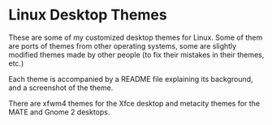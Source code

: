 # Linux Desktop Themes

These are some of my customized desktop themes for Linux. Some of them are ports
of themes from other operating systems, some are slightly modified themes made
by other people (to fix their mistakes in their themes, etc.)

Each theme is accompanied by a README file explaining its background, and a
screenshot of the theme.

There are xfwm4 themes for the Xfce desktop and metacity themes for the MATE
and Gnome 2 desktops.
